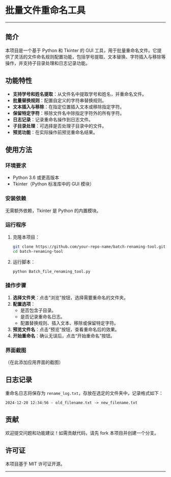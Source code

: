 # 批量文件重命名工具


---


## 简介

本项目是一个基于 Python 和 Tkinter 的 GUI 工具，用于批量重命名文件。它提供了灵活的文件命名规则配置功能，包括学号提取、文本替换、字符插入与移除等操作，并支持子目录处理和日志记录功能。

## 功能特性

- **支持学号和姓名提取**：从文件名中提取学号和姓名，并重命名文件。
- **批量替换规则**：配置自定义的字符串替换规则。
- **文本插入与移除**：在指定位置插入文本或移除指定字符。
- **保留特定字符**：移除文件名中除指定字符外的所有字符。
- **日志记录**：记录重命名操作到日志文件。
- **子目录处理**：可选择是否处理子目录中的文件。
- **预览功能**：在实际操作前预览重命名结果。

## 使用方法

### 环境要求

- Python 3.6 或更高版本
- Tkinter（Python 标准库中的 GUI 模块）

### 安装依赖

无需额外依赖，Tkinter 是 Python 的内置模块。

### 运行程序

1. 克隆本项目：
   ```bash
   git clone https://github.com/your-repo-name/batch-renaming-tool.git
   cd batch-renaming-tool
   ```
2. 运行脚本：
   ```bash
   python Batch_file_renaming_tool.py
   ```

### 操作步骤

1. **选择文件夹**：点击“浏览”按钮，选择需要重命名的文件夹。
2. **配置选项**：
   - 是否包含子目录。
   - 是否记录重命名日志。
   - 配置替换规则、插入文本、移除或保留特定字符。
3. **预览文件名**：点击“预览”按钮，查看重命名后的效果。
4. **开始重命名**：确认无误后，点击“开始重命名”按钮。

### 界面截图

（在此添加应用界面的截图）

## 日志记录

重命名日志将保存为 `rename_log.txt`，存放在选定的文件夹中，记录格式如下：
```
2024-12-20 12:34:56 - old_filename.txt -> new_filename.txt
```

## 贡献

欢迎提交问题和功能建议！如需贡献代码，请先 fork 本项目并创建一个分支。

## 许可证

本项目基于 MIT 许可证开源。

---
